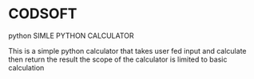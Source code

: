 # CODSOFT
python
SIMLE PYTHON CALCULATOR


This is a simple python calculator that takes user fed input and calculate then return the result
the scope of the calculator is limited to basic calculation
